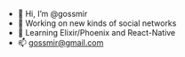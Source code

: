 - 👋 Hi, I’m @gossmir
- 👀 Working on new kinds of social networks
- 🌱 Learning Elixir/Phoenix and React-Native
- 📫 gossmir@gmail.com

<!---
gossmir/gossmir is a ✨ special ✨ repository because its `README.md` (this file) appears on your GitHub profile.
You can click the Preview link to take a look at your changes.
--->

